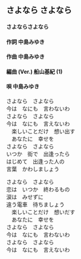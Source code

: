 ## さよなら さよなら
#### さよならさよなら

#### 作詞        中島みゆき
#### 作曲        中島みゆき
#### 編曲 (Ver.) 船山基紀 (1)
#### 唄          中島みゆき


さよなら　さよなら  
今は　なにも　言わないわ  
さよなら　さよなら  
今は　なにも　言えないわ  
　楽しいことだけ　想い出す  
　あなたに　幸せを  
さよなら　さよなら  
いつか　街で　出逢ったら  
はじめて　出逢った人の  
言葉　かわしましょう  

さよなら　さよなら  
恋は　いつか　終わるもの  
涙は　みせずに  
違う電車　待ちましょう  
　楽しいことだけ　想いだす  
　あなたに　幸せを  
さよなら　さよなら  
今は　なにも　言わないわ  
さよなら　さよなら  
今は　なにも　言えないわ  
